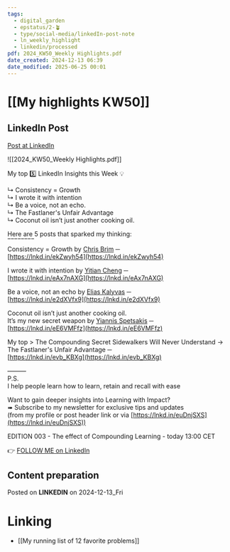 ```yaml
---
tags:
  - digital_garden
  - epstatus/2-🪴
  - type/social-media/linkedIn-post-note
  - ln_weekly_highlight
  - linkedin/processed
pdf: 2024_KW50_Weekly Highlights.pdf
date_created: 2024-12-13 06:39
date_modified: 2025-06-25 00:01
---
```

# [[My highlights KW50]]

## LinkedIn Post

[Post at LinkedIn](https://www.linkedin.com/posts/sebastiankamilli_highlights-kw50-in-2024-activity-7273230347306258433-pjvX?utm_source=share&utm_medium=member_desktop)

![[2024_KW50_Weekly Highlights.pdf]]

My top 5️⃣ LinkedIn Insights this Week 💡  
  
↳ Consistency = Growth  
↳ I wrote it with intention  
↳ Be a voice, not an echo.  
↳ The Fastlaner's Unfair Advantage  
↳ Coconut oil isn’t just another cooking oil.  
  
Here are 5 posts that sparked my thinking:  
‾‾‾‾‾‾‾‾  
Consistency = Growth by [Chris Brim](https://www.linkedin.com/in/chrisbrimishere/) ─  
[https://lnkd.in/ekZwyh54](https://lnkd.in/ekZwyh54)  
  
I wrote it with intention by [Yitian Cheng](https://www.linkedin.com/in/yitiancheng/) ─  
[https://lnkd.in/eAx7nAXG](https://lnkd.in/eAx7nAXG)  
  
Be a voice, not an echo by [Elias Kalyvas](https://www.linkedin.com/in/eliaskalyvas/) ─  
[https://lnkd.in/e2dXVfx9](https://lnkd.in/e2dXVfx9)  
  
Coconut oil isn’t just another cooking oil.  
It’s my new secret weapon by [Yiannis Spetsakis](https://www.linkedin.com/in/yiannis-spetsakis/) ─  
[https://lnkd.in/eE6VMFfz](https://lnkd.in/eE6VMFfz)  
  
My top > The Compounding Secret Sidewalkers Will Never Understand → The Fastlaner's Unfair Advantage ─  
[https://lnkd.in/evb_KBXg](https://lnkd.in/evb_KBXg)  
  
———  
P.S.  
I help people learn how to learn, retain and recall with ease  
  
Want to gain deeper insights into Learning with Impact?  
➠ Subscribe to my newsletter for exclusive tips and updates  
(from my profile or post header link or via [https://lnkd.in/euDnjSXS](https://lnkd.in/euDnjSXS))  
  
EDITION 003 - The effect of Compounding Learning - today 13:00 CET

👉 [FOLLOW ME on LinkedIn](https://www.linkedin.com/comm/mynetwork/discovery-see-all?usecase=PEOPLE_FOLLOWS&followMember=sebastiankamilli)

## Content preparation

Posted on **LINKEDIN** on 2024-12-13_Fri

# Linking

+ [[My running list of 12 favorite problems]]
